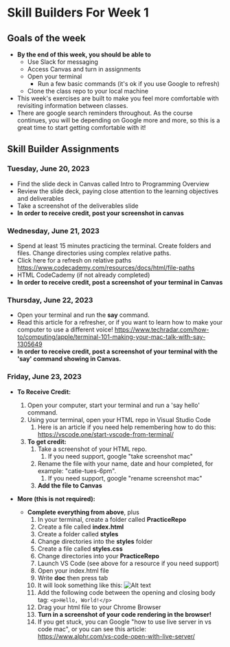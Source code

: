 # Skill Builders For Week 1

## Goals of the week

- **By the end of this week, you should be able to**
  - Use Slack for messaging
  - Access Canvas and turn in assignments
  - Open your terminal
    - Run a few basic commands (it's ok if you use Google to refresh)
  - Clone the class repo to your local machine
- This week's exercises are built to make you feel more comfortable with revisiting information between classes.
- There are google search reminders throughout. As the course continues, you will be depending on Google more and more, so this is a great time to start getting comfortable with it!

## Skill Builder Assignments

### Tuesday, June 20, 2023

- Find the slide deck in Canvas called Intro to Programming Overview
- Review the slide deck, paying close attention to the learning objectives and deliverables
- Take a screenshot of the deliverables slide
- **In order to receive credit, post your screenshot in canvas**

### Wednesday, June 21, 2023

- Spend at least 15 minutes practicing the terminal. Create folders and files. Change directories using complex relative paths.
- Click here for a refresh on relative paths https://www.codecademy.com/resources/docs/html/file-paths
- HTML CodeCademy (if not already completed)
- **In order to receive credit, post a screenshot of your terminal in Canvas**

### Thursday, June 22, 2023

- Open your terminal and run the **say** command.
- Read this article for a refresher, or if you want to learn how to make your computer to use a different voice! https://www.techradar.com/how-to/computing/apple/terminal-101-making-your-mac-talk-with-say-1305649
- **In order to receive credit, post a screenshot of your terminal with the 'say' command showing in Canvas.**

### Friday, June 23, 2023

- **To Receive Credit:**

  1. Open your computer, start your terminal and run a 'say hello' command.
  2. Using your terminal, open your HTML repo in Visual Studio Code
     1. Here is an article if you need help remembering how to do this: https://vscode.one/start-vscode-from-terminal/
  3. **To get credit:**
     1. Take a screenshot of your HTML repo.
        1. If you need support, google "take screenshot mac"
     2. Rename the file with your name, date and hour completed, for example: "catie-tues-6pm".
        1. If you need support, google "rename screenshot mac"
     3. **Add the file to Canvas**

- **More (this is not required):**
  - **Complete everything from above**, plus
    1. In your terminal, create a folder called **PracticeRepo**
    2. Create a file called **index.html**
    3. Create a folder called **styles**
    4. Change directories into the **styles** folder
    5. Create a file called **styles.css**
    6. Change directories into your **PracticeRepo**
    7. Launch VS Code (see above for a resource if you need support)
    8. Open your index.html file
    9. Write **doc** then press tab
    10. It will look something like this: ![Alt text](./assets/htmlExample.png)
    11. Add the following code between the opening and closing body tag: `<p>Hello, World!</p>`
    12. Drag your html file to your Chrome Browser
    13. **Turn in a screenshot of your code rendering in the browser!**
    14. If you get stuck, you can Google "how to use live server in vs code mac", or you can see this article: https://www.alphr.com/vs-code-open-with-live-server/
